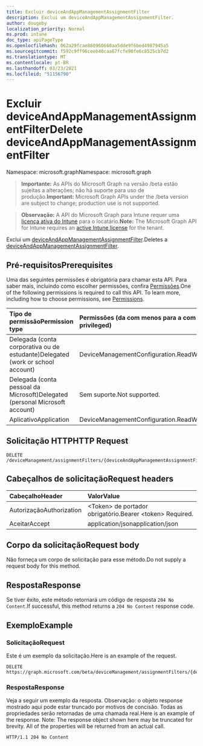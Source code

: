 ```yaml
---
title: Excluir deviceAndAppManagementAssignmentFilter
description: Exclui um deviceAndAppManagementAssignmentFilter.
author: dougeby
localization_priority: Normal
ms.prod: intune
doc_type: apiPageType
ms.openlocfilehash: 062a29fcae860960660aa5dde9f6bed4987945a5
ms.sourcegitcommit: f592c9ff96ceeb40caa67fcfe90fe6c8525cb7d2
ms.translationtype: MT
ms.contentlocale: pt-BR
ms.lasthandoff: 03/23/2021
ms.locfileid: "51156790"
---
```

# <a name="delete-deviceandappmanagementassignmentfilter"></a><span data-ttu-id="9df61-103">Excluir deviceAndAppManagementAssignmentFilter</span><span class="sxs-lookup"><span data-stu-id="9df61-103">Delete deviceAndAppManagementAssignmentFilter</span></span>

<span data-ttu-id="9df61-104">Namespace: microsoft.graph</span><span class="sxs-lookup"><span data-stu-id="9df61-104">Namespace: microsoft.graph</span></span>

> <span data-ttu-id="9df61-105">**Importante:** As APIs do Microsoft Graph na versão /beta estão sujeitas a alterações; não há suporte para uso de produção.</span><span class="sxs-lookup"><span data-stu-id="9df61-105">**Important:** Microsoft Graph APIs under the /beta version are subject to change; production use is not supported.</span></span>

> <span data-ttu-id="9df61-106">**Observação:** A API do Microsoft Graph para Intune requer uma [licença ativa do Intune](https://go.microsoft.com/fwlink/?linkid=839381) para o locatário.</span><span class="sxs-lookup"><span data-stu-id="9df61-106">**Note:** The Microsoft Graph API for Intune requires an [active Intune license](https://go.microsoft.com/fwlink/?linkid=839381) for the tenant.</span></span>

<span data-ttu-id="9df61-107">Exclui um [deviceAndAppManagementAssignmentFilter](../resources/intune-policyset-deviceandappmanagementassignmentfilter.md).</span><span class="sxs-lookup"><span data-stu-id="9df61-107">Deletes a [deviceAndAppManagementAssignmentFilter](../resources/intune-policyset-deviceandappmanagementassignmentfilter.md).</span></span>

## <a name="prerequisites"></a><span data-ttu-id="9df61-108">Pré-requisitos</span><span class="sxs-lookup"><span data-stu-id="9df61-108">Prerequisites</span></span>
<span data-ttu-id="9df61-p101">Uma das seguintes permissões é obrigatória para chamar esta API. Para saber mais, incluindo como escolher permissões, confira [Permissões](/graph/permissions-reference).</span><span class="sxs-lookup"><span data-stu-id="9df61-p101">One of the following permissions is required to call this API. To learn more, including how to choose permissions, see [Permissions](/graph/permissions-reference).</span></span>

|<span data-ttu-id="9df61-111">Tipo de permissão</span><span class="sxs-lookup"><span data-stu-id="9df61-111">Permission type</span></span>|<span data-ttu-id="9df61-112">Permissões (da com menos para a com mais privilégios)</span><span class="sxs-lookup"><span data-stu-id="9df61-112">Permissions (from least to most privileged)</span></span>|
|:---|:---|
|<span data-ttu-id="9df61-113">Delegada (conta corporativa ou de estudante)</span><span class="sxs-lookup"><span data-stu-id="9df61-113">Delegated (work or school account)</span></span>|<span data-ttu-id="9df61-114">DeviceManagementConfiguration.ReadWrite.All</span><span class="sxs-lookup"><span data-stu-id="9df61-114">DeviceManagementConfiguration.ReadWrite.All</span></span>|
|<span data-ttu-id="9df61-115">Delegada (conta pessoal da Microsoft)</span><span class="sxs-lookup"><span data-stu-id="9df61-115">Delegated (personal Microsoft account)</span></span>|<span data-ttu-id="9df61-116">Sem suporte.</span><span class="sxs-lookup"><span data-stu-id="9df61-116">Not supported.</span></span>|
|<span data-ttu-id="9df61-117">Aplicativo</span><span class="sxs-lookup"><span data-stu-id="9df61-117">Application</span></span>|<span data-ttu-id="9df61-118">DeviceManagementConfiguration.ReadWrite.All</span><span class="sxs-lookup"><span data-stu-id="9df61-118">DeviceManagementConfiguration.ReadWrite.All</span></span>|

## <a name="http-request"></a><span data-ttu-id="9df61-119">Solicitação HTTP</span><span class="sxs-lookup"><span data-stu-id="9df61-119">HTTP Request</span></span>
<!-- {
  "blockType": "ignored"
}
-->
``` http
DELETE /deviceManagement/assignmentFilters/{deviceAndAppManagementAssignmentFilterId}
```

## <a name="request-headers"></a><span data-ttu-id="9df61-120">Cabeçalhos de solicitação</span><span class="sxs-lookup"><span data-stu-id="9df61-120">Request headers</span></span>
|<span data-ttu-id="9df61-121">Cabeçalho</span><span class="sxs-lookup"><span data-stu-id="9df61-121">Header</span></span>|<span data-ttu-id="9df61-122">Valor</span><span class="sxs-lookup"><span data-stu-id="9df61-122">Value</span></span>|
|:---|:---|
|<span data-ttu-id="9df61-123">Autorização</span><span class="sxs-lookup"><span data-stu-id="9df61-123">Authorization</span></span>|<span data-ttu-id="9df61-124">&lt;Token&gt; de portador obrigatório.</span><span class="sxs-lookup"><span data-stu-id="9df61-124">Bearer &lt;token&gt; Required.</span></span>|
|<span data-ttu-id="9df61-125">Aceitar</span><span class="sxs-lookup"><span data-stu-id="9df61-125">Accept</span></span>|<span data-ttu-id="9df61-126">application/json</span><span class="sxs-lookup"><span data-stu-id="9df61-126">application/json</span></span>|

## <a name="request-body"></a><span data-ttu-id="9df61-127">Corpo da solicitação</span><span class="sxs-lookup"><span data-stu-id="9df61-127">Request body</span></span>
<span data-ttu-id="9df61-128">Não forneça um corpo de solicitação para esse método.</span><span class="sxs-lookup"><span data-stu-id="9df61-128">Do not supply a request body for this method.</span></span>

## <a name="response"></a><span data-ttu-id="9df61-129">Resposta</span><span class="sxs-lookup"><span data-stu-id="9df61-129">Response</span></span>
<span data-ttu-id="9df61-130">Se tiver êxito, este método retornará um código de resposta `204 No Content`.</span><span class="sxs-lookup"><span data-stu-id="9df61-130">If successful, this method returns a `204 No Content` response code.</span></span>

## <a name="example"></a><span data-ttu-id="9df61-131">Exemplo</span><span class="sxs-lookup"><span data-stu-id="9df61-131">Example</span></span>

### <a name="request"></a><span data-ttu-id="9df61-132">Solicitação</span><span class="sxs-lookup"><span data-stu-id="9df61-132">Request</span></span>
<span data-ttu-id="9df61-133">Este é um exemplo da solicitação.</span><span class="sxs-lookup"><span data-stu-id="9df61-133">Here is an example of the request.</span></span>
``` http
DELETE https://graph.microsoft.com/beta/deviceManagement/assignmentFilters/{deviceAndAppManagementAssignmentFilterId}
```

### <a name="response"></a><span data-ttu-id="9df61-134">Resposta</span><span class="sxs-lookup"><span data-stu-id="9df61-134">Response</span></span>
<span data-ttu-id="9df61-p102">Veja a seguir um exemplo da resposta. Observação: o objeto response mostrado aqui pode estar truncado por motivos de concisão. Todas as propriedades serão retornadas de uma chamada real.</span><span class="sxs-lookup"><span data-stu-id="9df61-p102">Here is an example of the response. Note: The response object shown here may be truncated for brevity. All of the properties will be returned from an actual call.</span></span>
``` http
HTTP/1.1 204 No Content
```




